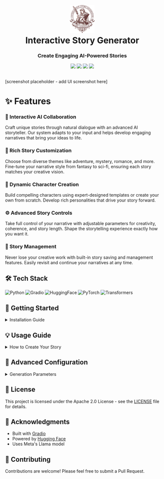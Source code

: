 <div align="center">
 <h1><img src="/public/interactive-story-generator-logo.svg" alt="Logo" width="80px"><br/>Interactive Story Generator</h1>
 <h3>Create Engaging AI-Powered Stories</h3>
 <img src="https://img.shields.io/badge/python-%3E%3D3.8-blue?style=flat&logo=python&logoColor=white"/>
 <img src="https://img.shields.io/badge/gradio-4.44.1-orange?style=flat&logo=gradio&logoColor=white"/>
 <img src="https://img.shields.io/badge/huggingface-0.25.2-yellow?style=flat&logo=huggingface&logoColor=white"/>
 <img src="https://img.shields.io/badge/license-Apache%202.0-brightgreen?style=flat"/>
</div>
<br/>

[screenshot placeholder - add UI screenshot here]

# ✨ Features

### 🤝 Interactive AI Collaboration
Craft unique stories through natural dialogue with an advanced AI storyteller. Our system adapts to your input and helps develop engaging narratives that bring your ideas to life.

### 🎨 Rich Story Customization
Choose from diverse themes like adventure, mystery, romance, and more. Fine-tune your narrative style from fantasy to sci-fi, ensuring each story matches your creative vision.

### 👤 Dynamic Character Creation
Build compelling characters using expert-designed templates or create your own from scratch. Develop rich personalities that drive your story forward.

### ⚙️ Advanced Story Controls
Take full control of your narrative with adjustable parameters for creativity, coherence, and story length. Shape the storytelling experience exactly how you want it.

### 💾 Story Management
Never lose your creative work with built-in story saving and management features. Easily revisit and continue your narratives at any time.

## 🛠️ Tech Stack
![Python](https://img.shields.io/badge/python-%3E%3D3.8-blue?style=for-the-badge&logo=python&logoColor=white)
![Gradio](https://img.shields.io/badge/gradio-4.44.1-orange?style=for-the-badge&logo=gradio&logoColor=white)
![HuggingFace](https://img.shields.io/badge/huggingface-0.25.2-yellow?style=for-the-badge&logo=huggingface&logoColor=white)
![PyTorch](https://img.shields.io/badge/pytorch-2.2.1-red?style=for-the-badge&logo=pytorch&logoColor=white)
![Transformers](https://img.shields.io/badge/transformers-4.38.2-purple?style=for-the-badge&logo=transformers&logoColor=white)

## 🚀 Getting Started

<details>
<summary>Installation Guide</summary>

### Prerequisites
- Python 3.8 or higher
- A Hugging Face API token

### Setup Steps

1. Clone the repository:
```bash
git clone https://github.com/ChanMeng666/interactive-story-generator.git
cd interactive-story-generator
```

2. Install dependencies:
```bash
pip install -r requirements.txt
```

3. Create a `.env` file and add your Hugging Face API token:
```env
HF_TOKEN=your_token_here
```

4. Run the application:
```bash
python app.py
```

The application will be available at `http://localhost:7860`

</details>

## 💡 Usage Guide

<details>
<summary>How to Create Your Story</summary>

1. **Choose Your Theme**
   - Select from multiple story themes and styles
   - Customize the narrative tone to match your vision

2. **Set Up Characters**
   - Pick from character templates or create custom ones
   - Define personality traits and backgrounds

3. **Begin Your Story**
   - Describe your initial scene
   - Click "Start Story" to begin the AI collaboration

4. **Develop the Narrative**
   - Interact with the AI to progress the story
   - Guide the plot development through natural dialogue

5. **Fine-tune Generation**
   - Adjust creativity settings (Temperature: 0.1-2.0)
   - Control story length (Max Tokens: 64-1024)
   - Modify narrative diversity (Top-p: 0.1-1.0)

6. **Save Your Work**
   - Export your story at any time
   - Continue previous stories seamlessly

</details>

## 🔧 Advanced Configuration

<details>
<summary>Generation Parameters</summary>

### Temperature
Controls creativity level (0.1-2.0):
- Higher values (>1.0) produce more creative, varied output
- Lower values (<1.0) generate more focused, consistent content

### Max Tokens
Adjusts response length (64-1024):
- Higher values allow for longer story segments
- Lower values create more concise responses

### Top-p (Nucleus Sampling)
Fine-tunes output diversity (0.1-1.0):
- Higher values increase response variety
- Lower values make outputs more deterministic

</details>

## 📝 License
This project is licensed under the Apache 2.0 License - see the [LICENSE](LICENSE) file for details.

## 🙏 Acknowledgments
- Built with [Gradio](https://gradio.app)
- Powered by [Hugging Face](https://huggingface.co)
- Uses Meta's Llama model

## 🤝 Contributing
Contributions are welcome! Please feel free to submit a Pull Request.